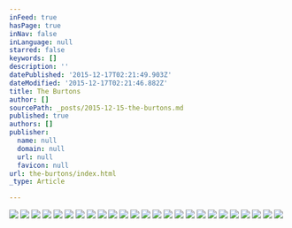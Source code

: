 ```yaml
---
inFeed: true
hasPage: true
inNav: false
inLanguage: null
starred: false
keywords: []
description: ''
datePublished: '2015-12-17T02:21:49.903Z'
dateModified: '2015-12-17T02:21:46.882Z'
title: The Burtons
author: []
sourcePath: _posts/2015-12-15-the-burtons.md
published: true
authors: []
publisher:
  name: null
  domain: null
  url: null
  favicon: null
url: the-burtons/index.html
_type: Article

---
```

![](https://s3-us-west-2.amazonaws.com/the-grid-img/p/2c3c8dcd1d41f3885247c86c3210bf96c5cae53a.jpg)
![](https://s3-us-west-2.amazonaws.com/the-grid-img/p/b8e1430e825c135464f3bc3457bb16c267a19256.jpg)
![](https://s3-us-west-2.amazonaws.com/the-grid-img/p/c41d2b9bce2495b0481a7a842cdf572ea7505523.jpg)
![](https://s3-us-west-2.amazonaws.com/the-grid-img/p/67f54b5633f834cdbcae47abda850a23f8f7d245.jpg)
![](https://s3-us-west-2.amazonaws.com/the-grid-img/p/bae8675ac2e0cd69fdb28ab9b10757df0d1dca88.jpg)
![](https://s3-us-west-2.amazonaws.com/the-grid-img/p/95723384de0fdb65e4d2ad8e1466aec97bb03ba7.jpg)
![](https://s3-us-west-2.amazonaws.com/the-grid-img/p/6641d23c3927c4cb667c93f1f433ffcbe41e7faf.jpg)
![](https://s3-us-west-2.amazonaws.com/the-grid-img/p/5357a09e0747f5a6d19236d574834ede5460404e.jpg)
![](https://s3-us-west-2.amazonaws.com/the-grid-img/p/388013e574f2ff59609ab4aa712a8c9ea923d4da.jpg)
![](https://s3-us-west-2.amazonaws.com/the-grid-img/p/557b7d3407874cffa377c7ba189bd5167b69ccb8.jpg)
![](https://s3-us-west-2.amazonaws.com/the-grid-img/p/28c6538f6eae7d9270b3b583748b6ad1278cc78b.jpg)
![](https://s3-us-west-2.amazonaws.com/the-grid-img/p/288bfd1af502f8a257c09378090c842812f3effb.jpg)
![](https://s3-us-west-2.amazonaws.com/the-grid-img/p/9fa0370bafe2ebf41092e78b30f59b490da6a94a.jpg)
![](https://s3-us-west-2.amazonaws.com/the-grid-img/p/d512bcd860431a331154e87b29994197fe1ac4e8.jpg)
![](https://s3-us-west-2.amazonaws.com/the-grid-img/p/a94644ca0ea869a120bc252c92c843f1eb24491e.jpg)
![](https://s3-us-west-2.amazonaws.com/the-grid-img/p/d1a15b491d7836c8d44d89d7455ec002f8e50924.jpg)
![](https://s3-us-west-2.amazonaws.com/the-grid-img/p/3690d141d6688dba1cc36df1e8d74a599e0f871b.jpg)
![](https://s3-us-west-2.amazonaws.com/the-grid-img/p/4cc69526d3aa811aadf59f311aff13501c8a1415.jpg)
![](https://s3-us-west-2.amazonaws.com/the-grid-img/p/44912f0f407ae3f7339a891983efe8878b77cba9.jpg)
![](https://s3-us-west-2.amazonaws.com/the-grid-img/p/58106f66535f806ab8b657f3bbd495a48d2a3d05.jpg)
![](https://s3-us-west-2.amazonaws.com/the-grid-img/p/26f2f6a392bc9744684a916ca0fa2dee9a4bfd45.jpg)
![](https://s3-us-west-2.amazonaws.com/the-grid-img/p/0983998533f0f2f1514744d5894e4b46117d53a5.jpg)
![](https://s3-us-west-2.amazonaws.com/the-grid-img/p/ff1b4779e6bfae535c49f283dab476949a839cb7.jpg)
![](https://s3-us-west-2.amazonaws.com/the-grid-img/p/5c6407e4a681176ce5b93cddfa162ee02493d6e7.jpg)
![](https://s3-us-west-2.amazonaws.com/the-grid-img/p/f165221dcb07651a150e0a866d4a204ca4704a1e.jpg)